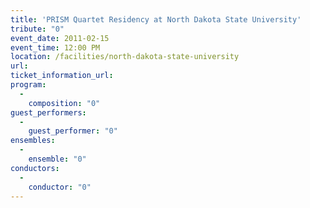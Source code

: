 ```yaml
---
title: 'PRISM Quartet Residency at North Dakota State University'
tribute: "0"
event_date: 2011-02-15
event_time: 12:00 PM
location: /facilities/north-dakota-state-university
url: 
ticket_information_url: 
program: 
  -
    composition: "0"
guest_performers: 
  -
    guest_performer: "0"
ensembles: 
  -
    ensemble: "0"
conductors: 
  -
    conductor: "0"
---
```

